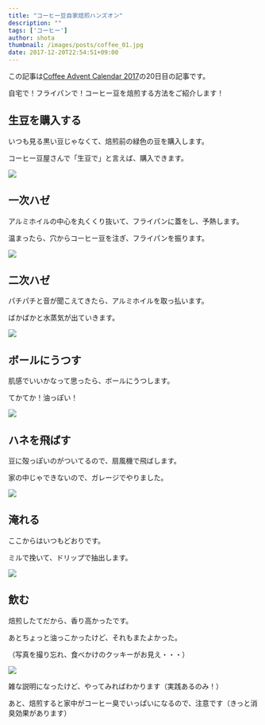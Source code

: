 ```yaml
---
title: "コーヒー豆自家焙煎ハンズオン"
description: ""
tags: ['コーヒー']
author: shota
thumbnail: /images/posts/coffee_01.jpg
date: 2017-12-20T22:54:51+09:00
---
```


この記事は[Coffee Advent Calendar 2017](https://adventar.org/calendars/2165)の20日目の記事です。

自宅で！フライパンで！コーヒー豆を焙煎する方法をご紹介します！

## 生豆を購入する
いつも見る黒い豆じゃなくて、焙煎前の緑色の豆を購入します。

コーヒー豆屋さんで「生豆で」と言えば、購入できます。

![](/images/posts/coffee_01.jpg)

## 一次ハゼ
アルミホイルの中心を丸くくり抜いて、フライパンに蓋をし、予熱します。

温まったら、穴からコーヒー豆を注ぎ、フライパンを振ります。

![](/images/posts/coffee_02.jpg)

## 二次ハゼ
パチパチと音が聞こえてきたら、アルミホイルを取っ払います。

ばかばかと水蒸気が出ていきます。

![](/images/posts/coffee_03.jpg)

 <script data-ad-client="ca-pub-9971307452839678" async src="https://pagead2.googlesyndication.com/pagead/js/adsbygoogle.js"></script>
 
 ## ボールにうつす
肌感でいいかなって思ったら、ボールにうつします。

てかてか！油っぽい！

![](/images/posts/coffee_04.jpg)

## ハネを飛ばす
豆に殻っぽいのがついてるので、扇風機で飛ばします。

家の中じゃできないので、ガレージでやりました。

![](/images/posts/coffee_05.jpg)

## 淹れる
ここからはいつもどおりです。

ミルで挽いて、ドリップで抽出します。

![](/images/posts/coffee_06.jpg)

## 飲む
焙煎したてだから、香り高かったです。

あとちょっと油っこかったけど、それもまたよかった。

（写真を撮り忘れ、食べかけのクッキーがお見え・・・）

![](/images/posts/coffee_07.jpg)

雑な説明になったけど、やってみればわかります（実践あるのみ！）

あと、焙煎すると家中がコーヒー臭でいっぱいになるので、注意です（きっと消臭効果があります）

